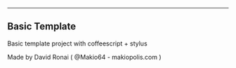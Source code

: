 ---------------
Basic Template
---------------

Basic template project with coffeescript + stylus

Made by David Ronai ( @Makio64 - makiopolis.com )